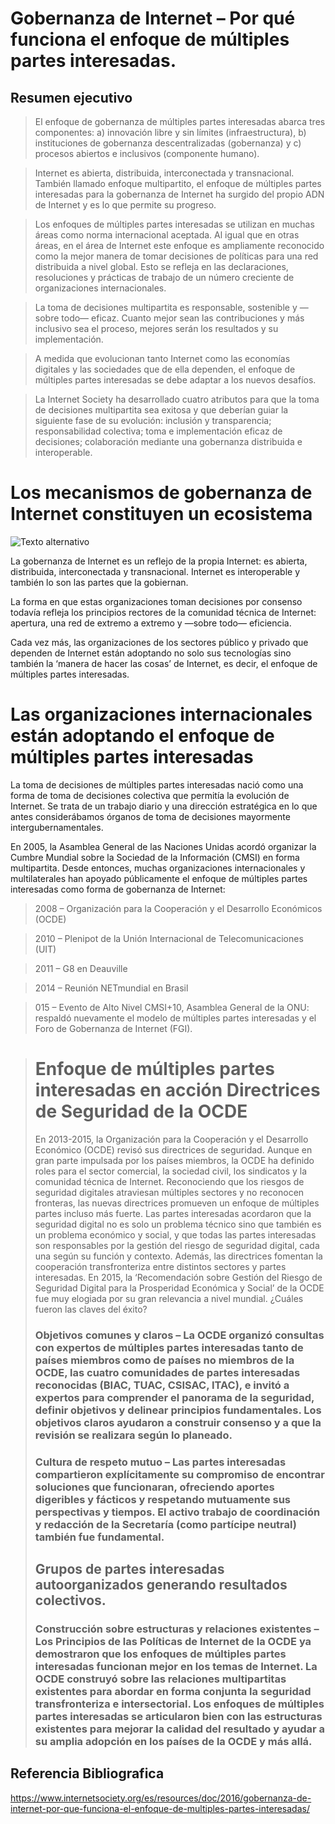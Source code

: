 # Gobernanza de Internet – Por qué funciona el enfoque de múltiples partes interesadas.

## Resumen ejecutivo

>El enfoque de gobernanza de múltiples partes interesadas abarca tres componentes: a) innovación libre y sin límites (infraestructura), b) instituciones de gobernanza descentralizadas (gobernanza) y c) procesos abiertos e inclusivos (componente humano).

>Internet es abierta, distribuida, interconectada y transnacional. También llamado enfoque multipartito, el enfoque de múltiples partes interesadas para la gobernanza de Internet ha surgido del propio ADN de Internet y es lo que permite su progreso.

>Los enfoques de múltiples partes interesadas se utilizan en muchas áreas como norma internacional aceptada. Al igual que en otras áreas, en el área de Internet este enfoque es ampliamente reconocido como la mejor manera de tomar decisiones de políticas para una red distribuida a nivel global. Esto se refleja en las declaraciones, resoluciones y prácticas de trabajo de un número creciente de organizaciones internacionales.

> La toma de decisiones multipartita es responsable, sostenible y —sobre todo— eficaz. Cuanto mejor sean las contribuciones y más inclusivo sea el proceso, mejores serán los resultados y su implementación.

>A medida que evolucionan tanto Internet como las economías digitales y las sociedades que de ella dependen, el enfoque de múltiples partes interesadas se debe adaptar a los nuevos desafíos.

>La Internet Society ha desarrollado cuatro atributos para que la toma de decisiones multipartita sea exitosa y que deberían guiar la siguiente fase de su evolución: inclusión y transparencia; responsabilidad colectiva; toma e implementación eficaz de decisiones; colaboración mediante una gobernanza distribuida e interoperable.

 # Los mecanismos de gobernanza de Internet constituyen un ecosistema

 ![Texto alternativo](https://image.slidesharecdn.com/elecosistemadelagobernanzadeinternet-fatimacambronero-120915135428-phpapp01/95/el-ecosistema-de-la-gobernanza-de-internet-fatima-cambronero-6-728.jpg?cb=1347717371)

 La gobernanza de Internet es un reflejo de la propia Internet: es abierta, distribuida, interconectada y transnacional. Internet es interoperable y también lo son las partes que la gobiernan.

 La forma en que estas organizaciones toman decisiones por consenso todavía refleja los principios rectores de la comunidad técnica de Internet: apertura, una red de extremo a extremo y —sobre todo— eficiencia.

 Cada vez más, las organizaciones de los sectores público y privado que dependen de Internet están adoptando no solo sus tecnologías sino también la ‘manera de hacer las cosas’ de Internet, es decir, el enfoque de múltiples partes interesadas.

# Las organizaciones internacionales están adoptando el enfoque de múltiples partes interesadas

La toma de decisiones de múltiples partes interesadas nació como una forma de toma de decisiones colectiva que permitía la evolución de Internet. Se trata de un trabajo diario y una dirección estratégica en lo que antes considerábamos órganos de toma de decisiones mayormente intergubernamentales.

En 2005, la Asamblea General de las Naciones Unidas acordó organizar la Cumbre Mundial sobre la Sociedad de la Información (CMSI) en forma multipartita. Desde entonces, muchas organizaciones internacionales y multilaterales han apoyado públicamente el enfoque de múltiples partes interesadas como forma de gobernanza de Internet:

>2008 – Organización para la Cooperación y el Desarrollo Económicos (OCDE)

> 2010 – Plenipot de la Unión Internacional de Telecomunicaciones (UIT)

> 2011 – G8 en Deauville

> 2014 – Reunión NETmundial en Brasil

>015 – Evento de Alto Nivel CMSI+10, Asamblea General de la ONU: respaldó nuevamente el modelo de múltiples partes interesadas y el Foro de Gobernanza de Internet (FGI).

># Enfoque de múltiples partes interesadas en acción Directrices de Seguridad de la OCDE
> En 2013-2015, la Organización para la Cooperación y el Desarrollo Económico (OCDE) revisó sus directrices de seguridad. Aunque en gran parte impulsada por los países miembros, la OCDE ha definido roles para el sector comercial, la sociedad civil, los sindicatos y la comunidad técnica de Internet. Reconociendo que los riesgos de seguridad digitales atraviesan múltiples sectores y no reconocen fronteras, las nuevas directrices promueven un enfoque de múltiples partes incluso más fuerte.
Las partes interesadas acordaron que la seguridad digital no es solo un problema técnico sino que también es un problema económico y social, y que todas las partes interesadas son responsables por la gestión del riesgo de seguridad digital, cada una según su función y contexto. Además, las directrices fomentan la cooperación transfronteriza entre distintos sectores y partes interesadas.
En 2015, la ‘Recomendación sobre Gestión del Riesgo de Seguridad Digital para la Prosperidad Económica y Social’ de la OCDE fue muy elogiada por su gran relevancia a nivel mundial.
¿Cuáles fueron las claves del éxito?
>### Objetivos comunes y claros – La OCDE organizó consultas con expertos de múltiples partes interesadas tanto de países miembros como de países no miembros de la OCDE, las cuatro comunidades de partes interesadas reconocidas (BIAC, TUAC, CSISAC, ITAC), e invitó a expertos para comprender el panorama de la seguridad, definir objetivos y delinear principios fundamentales. Los objetivos claros ayudaron a construir consenso y a que la revisión se realizara según lo planeado.  
>### Cultura de respeto mutuo – Las partes interesadas compartieron explícitamente su compromiso de encontrar soluciones que funcionaran, ofreciendo aportes digeribles y fácticos y respetando mutuamente sus perspectivas y tiempos. El activo trabajo de coordinación y redacción de la Secretaría (como partícipe neutral) también fue fundamental.
>## Grupos de partes interesadas autoorganizados generando resultados colectivos.
>### Construcción sobre estructuras y relaciones existentes – Los Principios de las Políticas de Internet de la OCDE ya demostraron que los enfoques de múltiples partes interesadas funcionan mejor en los temas de Internet. La OCDE construyó sobre las relaciones multipartitas existentes para abordar en forma conjunta la seguridad transfronteriza e intersectorial. Los enfoques de múltiples partes interesadas se articularon bien con las estructuras existentes para mejorar la calidad del resultado y ayudar a su amplia adopción en los países de la OCDE y más allá.

## Referencia Bibliografica
https://www.internetsociety.org/es/resources/doc/2016/gobernanza-de-internet-por-que-funciona-el-enfoque-de-multiples-partes-interesadas/